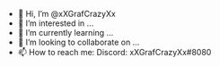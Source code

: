 - 👋 Hi, I’m @xXGrafCrazyXx
- 👀 I’m interested in ...
- 🌱 I’m currently learning ...
- 💞️ I’m looking to collaborate on ...
- 📫 How to reach me: Discord: xXGrafCrazyXx#8080

<!---
xXGrafCrazyXx/xXGrafCrazyXx is a ✨ special ✨ repository because its `README.md` (this file) appears on your GitHub profile.
You can click the Preview link to take a look at your changes.
--->
